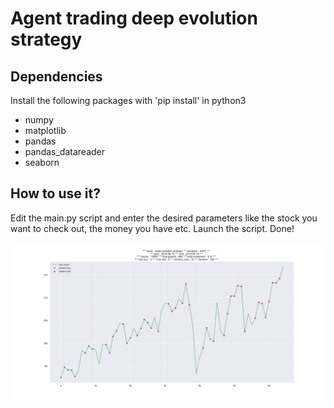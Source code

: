 # Agent trading deep evolution strategy

## Dependencies
Install the following packages with 'pip install' in python3
- numpy
- matplotlib
- pandas
- pandas_datareader
- seaborn

## How to use it?
Edit the main.py script and enter the desired parameters like the stock you want to check out, the money you have etc.
Launch the script.
Done!

![Buy-Sell graph generated by the script](output/2019-09-10-22-57-59-deep-evolution-strategy-AAPL.png)
